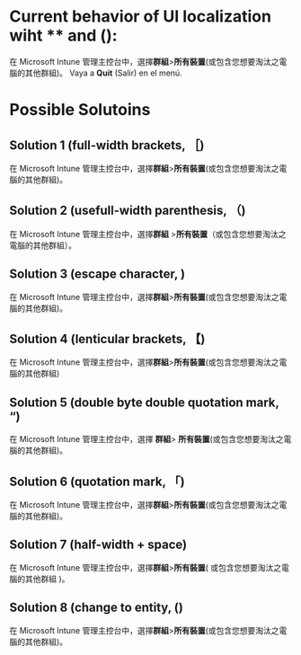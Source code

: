 # Current behavior of UI localization wiht ** and (): 
在 Microsoft Intune 管理主控台中，選擇**群組**>**所有裝置**(或包含您想要淘汰之電腦的其他群組)。
Vaya a **Quit** (Salir) en el menú.


# Possible Solutoins
## Solution 1 (full-width brackets, ［)
在 Microsoft Intune 管理主控台中，選擇**群組**>**所有裝置**(或包含您想要淘汰之電腦的其他群組)。

## Solution 2 (usefull-width parenthesis, （)
在 Microsoft Intune 管理主控台中，選擇**群組** >**所有裝置**（或包含您想要淘汰之電腦的其他群組）。

## Solution 3 (escape character, \)
在 Microsoft Intune 管理主控台中，選擇**群組**>**所有裝置**\(或包含您想要淘汰之電腦的其他群組\)。

## Solution 4 (lenticular brackets, 【)
在 Microsoft Intune 管理主控台中，選擇**群組**>**所有裝置**(或包含您想要淘汰之電腦的其他群組)


## Solution 5 (double byte double quotation mark, “)
在 Microsoft Intune 管理主控台中，選擇 **群組**> **所有裝置**(或包含您想要淘汰之電腦的其他群組)。


## Solution 6 (quotation mark, 「)
在 Microsoft Intune 管理主控台中，選擇**群組**>**所有裝置**(或包含您想要淘汰之電腦的其他群組)。

## Solution 7 (half-width + space)
在 Microsoft Intune 管理主控台中，選擇**群組**>**所有裝置**( 或包含您想要淘汰之電腦的其他群組 )。

## Solution 8 (change to entity, &#40;)
在 Microsoft Intune 管理主控台中，選擇**群組**>**所有裝置**&#40;或包含您想要淘汰之電腦的其他群組&#41;。





